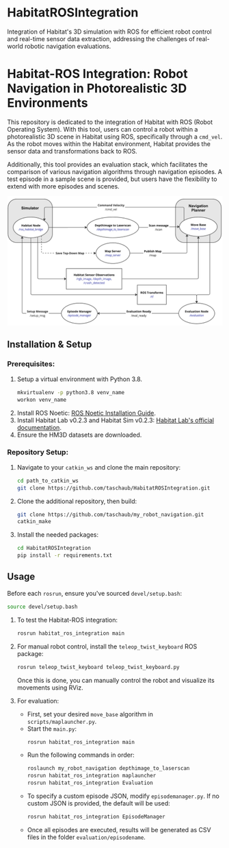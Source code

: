 # HabitatROSIntegration
Integration of Habitat's 3D simulation with ROS for efficient robot control and real-time sensor data extraction, addressing the challenges of real-world robotic navigation evaluations.

# Habitat-ROS Integration: Robot Navigation in Photorealistic 3D Environments

This repository is dedicated to the integration of Habitat with ROS (Robot Operating System). With this tool, users can control a robot within a photorealistic 3D scene in Habitat using ROS, specifically through a `cmd_vel`. As the robot moves within the Habitat environment, Habitat provides the sensor data and transformations back to ROS. 

Additionally, this tool provides an evaluation stack, which facilitates the comparison of various navigation algorithms through navigation episodes. A test episode in a sample scene is provided, but users have the flexibility to extend with more episodes and scenes.

![Program Structure](projectStructure.png)

## Installation & Setup

### Prerequisites:
1. Setup a virtual environment with Python 3.8.
    ```bash
    mkvirtualenv -p python3.8 venv_name
    workon venv_name
    ```
2. Install ROS Noetic: [ROS Noetic Installation Guide](http://wiki.ros.org/noetic/Installation).
3. Install Habitat Lab v0.2.3 and Habitat Sim v0.2.3: [Habitat Lab's official documentation](https://github.com/facebookresearch/habitat-lab).
4. Ensure the HM3D datasets are downloaded.

### Repository Setup:
1. Navigate to your `catkin_ws` and clone the main repository:
    ```bash
    cd path_to_catkin_ws
    git clone https://github.com/taschaub/HabitatROSIntegration.git
    ```
2. Clone the additional repository, then build:
    ```bash
    git clone https://github.com/taschaub/my_robot_navigation.git
    catkin_make
    ```
3. Install the needed packages:
    ```bash
    cd HabitatROSIntegration
    pip install -r requirements.txt
    ```

## Usage
Before each `rosrun`, ensure you've sourced `devel/setup.bash`:
   ```bash
   source devel/setup.bash
  ```
1. To test the Habitat-ROS integration:
    ```bash
    rosrun habitat_ros_integration main
    ```

2. For manual robot control, install the `teleop_twist_keyboard` ROS package:
    ```bash
    rosrun teleop_twist_keyboard teleop_twist_keyboard.py
    ```
   Once this is done, you can manually control the robot and visualize its movements using RViz.

3. For evaluation:
   - First, set your desired `move_base` algorithm in `scripts/maplauncher.py`.
   - Start the `main.py`:
     ```bash
     rosrun habitat_ros_integration main
     ```
   - Run the following commands in order:
     ```bash
     roslaunch my_robot_navigation depthimage_to_laserscan
     rosrun habitat_ros_integration maplauncher
     rosrun habitat_ros_integration Evaluation
     ```
   - To specify a custom episode JSON, modify `episodemanager.py`. If no custom JSON is provided, the default will be used:
     ```bash
     rosrun habitat_ros_integration EpisodeManager
     ```
   - Once all episodes are executed, results will be generated as CSV files in the folder `evaluation/episodename`.

